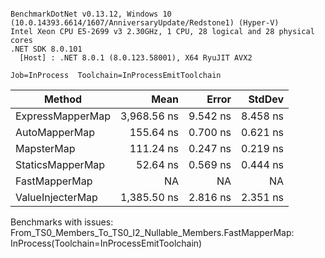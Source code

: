```

BenchmarkDotNet v0.13.12, Windows 10 (10.0.14393.6614/1607/AnniversaryUpdate/Redstone1) (Hyper-V)
Intel Xeon CPU E5-2699 v3 2.30GHz, 1 CPU, 28 logical and 28 physical cores
.NET SDK 8.0.101
  [Host] : .NET 8.0.1 (8.0.123.58001), X64 RyuJIT AVX2

Job=InProcess  Toolchain=InProcessEmitToolchain  

```
| Method           | Mean        | Error    | StdDev   |
|----------------- |------------:|---------:|---------:|
| ExpressMapperMap | 3,968.56 ns | 9.542 ns | 8.458 ns |
| AutoMapperMap    |   155.64 ns | 0.700 ns | 0.621 ns |
| MapsterMap       |   111.24 ns | 0.247 ns | 0.219 ns |
| StaticsMapperMap |    52.64 ns | 0.569 ns | 0.444 ns |
| FastMapperMap    |          NA |       NA |       NA |
| ValueInjecterMap | 1,385.50 ns | 2.816 ns | 2.351 ns |

Benchmarks with issues:
  From_TS0_Members_To_TS0_I2_Nullable_Members.FastMapperMap: InProcess(Toolchain=InProcessEmitToolchain)
